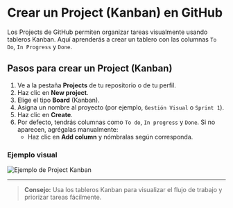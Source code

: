 # Crear un Project (Kanban) en GitHub

Los Projects de GitHub permiten organizar tareas visualmente usando tableros Kanban. Aquí aprenderás a crear un tablero con las columnas `To Do`, `In Progress` y `Done`.

## Pasos para crear un Project (Kanban)

1. Ve a la pestaña **Projects** de tu repositorio o de tu perfil.
2. Haz clic en **New project**.
3. Elige el tipo **Board** (Kanban).
4. Asigna un nombre al proyecto (por ejemplo, `Gestión Visual` o `Sprint 1`).
5. Haz clic en **Create**.
6. Por defecto, tendrás columnas como `To do`, `In progress` y `Done`. Si no aparecen, agrégalas manualmente:
   - Haz clic en **Add column** y nómbralas según corresponda.

### Ejemplo visual

![Ejemplo de Project Kanban](https://docs.github.com/assets/images/help/projects/project-board-columns.png)

---

> **Consejo:** Usa los tableros Kanban para visualizar el flujo de trabajo y priorizar tareas fácilmente.
